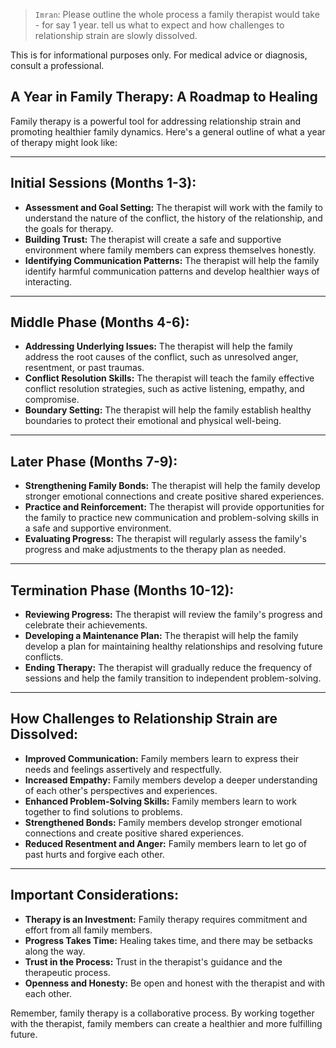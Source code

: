 > `Imran`: Please outline the whole process a family therapist would take - for say 1 year. tell us what to expect and how challenges to relationship strain are slowly dissolved.

This is for informational purposes only. For medical advice or diagnosis, consult a professional.

## A Year in Family Therapy: A Roadmap to Healing

Family therapy is a powerful tool for addressing relationship strain and promoting healthier family dynamics. Here's a general outline of what a year of therapy might look like:

---

## Initial Sessions (Months 1-3):

* **Assessment and Goal Setting:** The therapist will work with the family to understand the nature of the conflict, the history of the relationship, and the goals for therapy.
* **Building Trust:** The therapist will create a safe and supportive environment where family members can express themselves honestly.
* **Identifying Communication Patterns:** The therapist will help the family identify harmful communication patterns and develop healthier ways of interacting.

---

## Middle Phase (Months 4-6):

* **Addressing Underlying Issues:** The therapist will help the family address the root causes of the conflict, such as unresolved anger, resentment, or past traumas.
* **Conflict Resolution Skills:** The therapist will teach the family effective conflict resolution strategies, such as active listening, empathy, and compromise.
* **Boundary Setting:** The therapist will help the family establish healthy boundaries to protect their emotional and physical well-being.

---

## Later Phase (Months 7-9):

* **Strengthening Family Bonds:** The therapist will help the family develop stronger emotional connections and create positive shared experiences.
* **Practice and Reinforcement:** The therapist will provide opportunities for the family to practice new communication and problem-solving skills in a safe and supportive environment.
* **Evaluating Progress:** The therapist will regularly assess the family's progress and make adjustments to the therapy plan as needed.

---

## Termination Phase (Months 10-12):

* **Reviewing Progress:** The therapist will review the family's progress and celebrate their achievements.
* **Developing a Maintenance Plan:** The therapist will help the family develop a plan for maintaining healthy relationships and resolving future conflicts.
* **Ending Therapy:** The therapist will gradually reduce the frequency of sessions and help the family transition to independent problem-solving.

---

## How Challenges to Relationship Strain are Dissolved:

* **Improved Communication:** Family members learn to express their needs and feelings assertively and respectfully.
* **Increased Empathy:** Family members develop a deeper understanding of each other's perspectives and experiences.
* **Enhanced Problem-Solving Skills:** Family members learn to work together to find solutions to problems.
* **Strengthened Bonds:** Family members develop stronger emotional connections and create positive shared experiences.
* **Reduced Resentment and Anger:** Family members learn to let go of past hurts and forgive each other.

---

## Important Considerations:

* **Therapy is an Investment:** Family therapy requires commitment and effort from all family members.
* **Progress Takes Time:** Healing takes time, and there may be setbacks along the way.
* **Trust in the Process:** Trust in the therapist's guidance and the therapeutic process.
* **Openness and Honesty:** Be open and honest with the therapist and with each other.

Remember, family therapy is a collaborative process. By working together with the therapist, family members can create a healthier and more fulfilling future.
